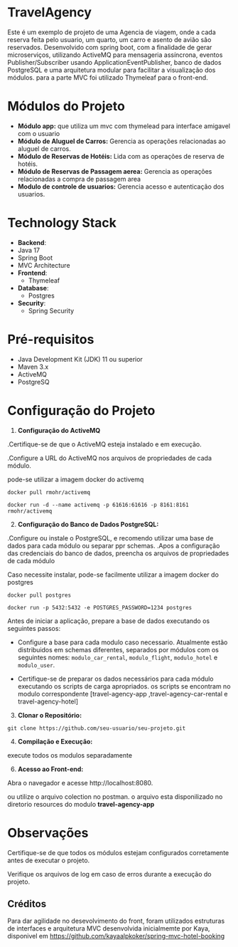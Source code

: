 # TravelAgency
Este é um exemplo de projeto de uma Agencia de viagem, onde a cada reserva feita pelo usuario, um quarto, um carro e asento de avião são reservados.
Desenvolvido com spring boot, com a finalidade de gerar microserviços, utilizando ActiveMQ para mensageria assíncrona, eventos Publisher/Subscriber usando ApplicationEventPublisher, banco de dados PostgreSQL e uma arquitetura modular para facilitar a visualização dos módulos. para a parte MVC foi utilizado Thymeleaf para o front-end.

# Módulos do Projeto
- **Módulo app:** que utiliza um mvc com thymelead para interface amigavel com o usuario
- **Módulo de Aluguel de Carros:** Gerencia as operações relacionadas ao aluguel de carros.
- **Módulo de Reservas de Hotéis:** Lida com as operações de reserva de hotéis.
- **Módulo de Reservas de Passagem aerea:**  Gerencia as operações relacionadas a compra de passagem area
- **Modulo de controle de usuarios:**  Gerencia acesso e autenticação dos usuarios.

# Technology Stack
  - **Backend**:
  - Java 17
  - Spring Boot
  - MVC Architecture
- **Frontend**:
  - Thymeleaf
- **Database**:
  - Postgres
- **Security**:
  - Spring Security

# Pré-requisitos
- Java Development Kit (JDK) 11 ou superior
- Maven 3.x
- ActiveMQ
- PostgreSQ

# Configuração do Projeto

1. **Configuração do ActiveMQ**
   
.Certifique-se de que o ActiveMQ esteja instalado e em execução.

.Configure a URL do ActiveMQ nos arquivos de propriedades de cada módulo.

pode-se utilizar a imagem docker do activemq


`docker pull rmohr/activemq`

`docker run -d --name activemq -p 61616:61616 -p 8161:8161 rmohr/activemq`


2. **Configuração do Banco de Dados PostgreSQL:**

.Configure ou instale o PostgreSQL, e recomendo utilizar uma base de dados para cada módulo ou separar ppr schemas.
.Apos a configuração das credenciais do banco de dados, preencha os arquivos de propriedades de cada módulo

Caso necessite instalar, pode-se facilmente utilizar a imagem docker do postgres

`docker pull postgres`

`docker run -p 5432:5432 -e POSTGRES_PASSWORD=1234 postgres`

 Antes de iniciar a aplicação, prepare a base de dados executando os seguintes passos:
    
- Configure a base para cada modulo caso necessario. Atualmente estão distribuidos em schemas diferentes, separados por módulos com os seguintes nomes: `modulo_car_rental`, `modulo_flight`, `modulo_hotel` e `modulo_user`.
    
- Certifique-se de preparar os dados necessários para cada módulo executando os scripts de carga apropriados.
  os scripts se encontram no modulo correspondente [travel-agency-app ,travel-agency-car-rental e travel-agency-hotel]

3. **Clonar o Repositório:**
   
`git clone https://github.com/seu-usuario/seu-projeto.git`

4. **Compilação e Execução:**

  execute todos os modulos separadamente

6. **Acesso ao Front-end:**

Abra o navegador e acesse http://localhost:8080.

ou utilize o arquivo colection no postman. o arquivo esta disponilizado no diretorio resources do modulo **travel-agency-app**

# Observações
Certifique-se de que todos os módulos estejam configurados corretamente antes de executar o projeto.

Verifique os arquivos de log em caso de erros durante a execução do projeto.

## Créditos

Para dar agilidade no desevolvimento do front, foram utilizados estruturas de interfaces e arquitetura MVC desenvolvida inicialmemte por Kaya, disponivel em https://github.com/kayaalpkoker/spring-mvc-hotel-booking

